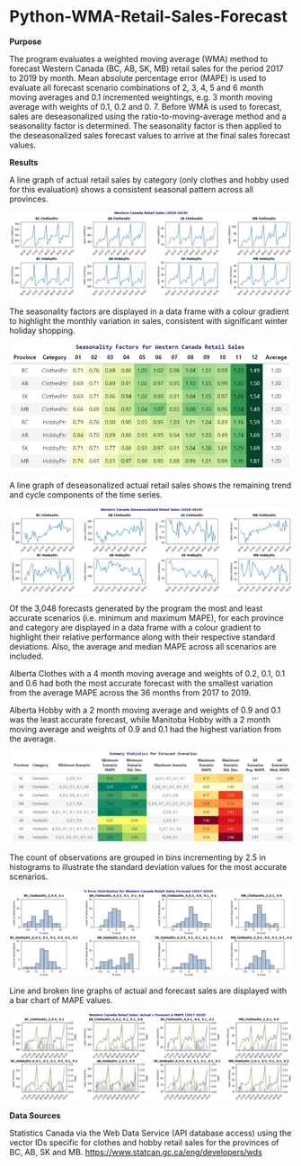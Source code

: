 # Python-WMA-Retail-Sales-Forecast


**Purpose**

The program evaluates a weighted moving average (WMA) method to forecast Western Canada (BC, AB, SK, MB) retail sales for the period 2017 to 2019 by month. Mean absolute percentage error (MAPE) is used to evaluate all forecast scenario combinations of 2, 3, 4, 5 and 6 month moving averages and 0.1 incremented weightings, e.g. 3 month moving average with weights of 0.1, 0.2 and 0. 7. Before WMA is used to forecast, sales are deseasonalized using the ratio-to-moving-average method and a seasonality factor is determined. The seasonality factor is then applied to the deseasonalized sales forecast values to arrive at the final sales forecast values.

**Results**

A line graph of actual retail sales by category (only clothes and hobby used for this evaluation) shows a consistent seasonal pattern across all provinces.  

![alt text](https://github.com/aaronmkwong/Python-WMA-Retail-Sales-Forecast/blob/main/Images/01_Western_Canada_Retail_Sales.JPG)

The seasonality factors are displayed in a data frame with a colour gradient to highlight the monthly variation in sales, consistent with significant winter holiday shopping.   

![alt text](https://github.com/aaronmkwong/Python-WMA-Retail-Sales-Forecast/blob/main/Images/02_Seasonality_Factors.JPG)

A line graph of deseasonalized actual retail sales shows the remaining trend and cycle components of the time series.  

![alt text](https://github.com/aaronmkwong/Python-WMA-Retail-Sales-Forecast/blob/main/Images/03_Deasonalized_Sales.JPG)

Of the 3,048 forecasts generated by the program the most and least accurate scenarios (i.e. minimum and maximum MAPE), for each province and category are displayed in a data frame with a colour gradient to highlight their relative performance along with their respective standard deviations. Also, the average and median MAPE across all scenarios are included. 

Alberta Clothes with a 4 month moving average and weights of 0.2, 0.1, 0.1 and 0.6 had both the most accurate forecast with the smallest variation from the average MAPE across the 36 months from 2017 to 2019.          

Alberta Hobby with a 2 month moving average and weights of 0.9 and 0.1 was the least accurate forecast, while Manitoba Hobby with a 2 month moving average and weights of 0.9 and 0.1 had the highest variation from the average.  

![alt text](https://github.com/aaronmkwong/Python-WMA-Retail-Sales-Forecast/blob/main/Images/04_Summary_Statistics_Forecast.JPG)

The count of observations are grouped in bins incrementing by 2.5 in histograms to illustrate the standard deviation values for the most accurate scenarios.  

![alt text](https://github.com/aaronmkwong/Python-WMA-Retail-Sales-Forecast/blob/main/Images/05_Error_Distribution.JPG)

Line and broken line graphs of actual and forecast sales are displayed with a bar chart of MAPE values.    

![alt text](https://github.com/aaronmkwong/Python-WMA-Retail-Sales-Forecast/blob/main/Images/06_Actual_Forecast_MAPE.JPG)

**Data Sources**

Statistics Canada via the Web Data Service (API database access) using the vector IDs specific for clothes and hobby retail sales for the provinces of BC, AB, SK and MB. 
https://www.statcan.gc.ca/eng/developers/wds
